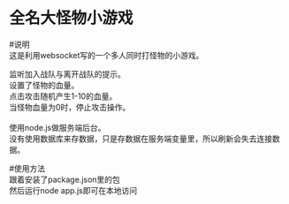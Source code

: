 全名大怪物小游戏
================================================
#说明<br/>
这是利用websocket写的一个多人同时打怪物的小游戏。<br/>

监听加入战队与离开战队的提示。<br/>
设置了怪物的血量。<br/>
点击攻击随机产生1-10的血量。<br/>
当怪物血量为0时，停止攻击操作。<br/>
<br/>
使用node.js做服务端后台。<br/>
没有使用数据库来存数据，只是存数据在服务端变量里，所以刷新会失去连接数据。<br/>

#使用方法<br/>
跟着安装了package.json里的包<br/>
然后运行node app.js即可在本地访问<br/>
